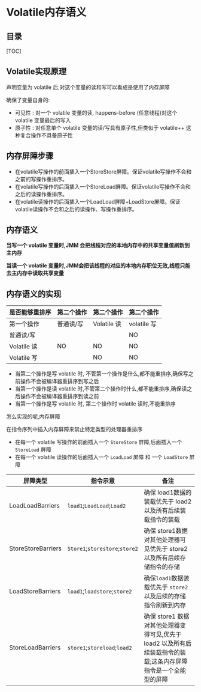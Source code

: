 # Volatile内存语义

## 目录

[TOC]

## Volatile实现原理

声明变量为 volatile 后,对这个变量的读和写可以看成是使用了内存屏障

确保了变量自身的:

- 可见性 : 对一个 volatile 变量的读, happens-before (任意线程)对这个 volatile 变量最后的写入
- 原子性 : 对任意单个 volatile 变量的读/写具有原子性,但类似于 volatile++ 这种复合操作不具备原子性

## 内存屏障步骤

- 在volatile写操作的前面插入一个StoreStore屏障。保证volatile写操作不会和之前的写操作重排序。
- 在volatile写操作的后面插入一个StoreLoad屏障。保证volatile写操作不会和之后的读操作重排序。
- 在volatile读操作的后面插入一个LoadLoad屏障+LoadStore屏障。保证volatile读操作不会和之后的读操作、写操作重排序。

## 内存语义

**当写一个 volatile 变量时,JMM 会把线程对应的本地内存中的共享变量值刷新到主内存**

**当读一个 volatile 变量时,JMM会把该线程的对应的本地内存职位无效,线程只能去主内存中读取共享变量**

## 内存语义的实现

| 是否能够重排序 | 第二个操作 | 第二个操作  | 第二个操作  |
| -------------- | ---------- | ----------- | ----------- |
| 第一个操作     | 普通读/写  | Volatile 读 | volatile 写 |
| 普通读/写      |            |             | NO          |
| Volatile 读    | NO         | NO          | NO          |
| Volatile 写    |            | NO          | NO          |

- 当第二个操作是写 volatile 时, 不管第一个操作是什么,都不能重排序,确保写之前操作不会被编译器重排序到写之后
- 当第一个操作是读 volatile 时,不管第二个操作时什么,都不能重排序,确保读之后操作不会被编译器重排序到读之前
- 当第一个操作是写 volatile 时, 第二个操作时 volatile 读时,不能重排序

怎么实现的呢,内存屏障

在指令序列中插入内存屏障来禁止特定类型的处理器重排序

- 在每一个 volatile 写操作的前面插入一个 `StoreStore` 屏障,后面插入一个 `StoreLoad` 屏障
- 在每一个 volatile 读操作的后面插入一个 `LoadLoad` 屏障 和 一个  `LoadStore` 屏障

| 屏障类型           | 指令示意                       | 备注                                                         |
| ------------------ | ------------------------------ | ------------------------------------------------------------ |
| LoadLoadBarriers   | `load1`;`LoadLoad`;`Load2`     | 确保 load1数据的装载优先于 load2 以及所有后续装载指令的装载  |
| StoreStoreBarriers | `Store1`;`storestore`;`store2` | 确保 store1数据对其他处理器可见优先于 store2 以及所有后续存储指令的存储 |
| LoadStoreBarriers  | `load1`;`loadstore`;`store2`   | 确保`load1`数据装载优先于 `store2`以及后续的存储指令刷新到内存 |
| StoreLoadBarriers  | `store1`;`storeload`;`load2`   | 确保 store1 数据对其他处理器变得可见,优先于 load2 以及所有后续装载指令的装载;这条内存屏障指令是一个全能型的屏障 |